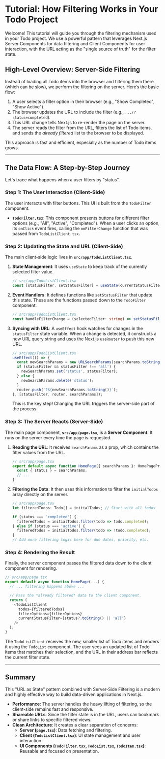 # Tutorial: How Filtering Works in Your Todo Project

Welcome! This tutorial will guide you through the filtering mechanism used in your Todo project. We use a powerful pattern that leverages Next.js Server Components for data filtering and Client Components for user interaction, with the URL acting as the "single source of truth" for the filter state.

## High-Level Overview: Server-Side Filtering

Instead of loading all Todo items into the browser and filtering them there (which can be slow), we perform the filtering on the server. Here’s the basic flow:

1.  A user selects a filter option in their browser (e.g., "Show Completed", "Show Active").
2.  The browser updates the URL to include the filter (e.g., `.../?status=completed`).
3.  This URL change tells Next.js to re-render the page on the server.
4.  The server reads the filter from the URL, filters the list of Todo items, and sends the *already filtered* list to the browser to be displayed.

This approach is fast and efficient, especially as the number of Todo items grows.

---

## The Data Flow: A Step-by-Step Journey

Let's trace what happens when a user filters by "status".

### Step 1: The User Interaction (Client-Side)

The user interacts with filter buttons. This UI is built from the `TodoFilter` component.

-   **`TodoFilter.tsx`**: This component presents buttons for different filter options (e.g., "All", "Active", "Completed"). When a user clicks an option, its `onClick` event fires, calling the `onFilterChange` function that was passed from `TodoListClient.tsx`.

### Step 2: Updating the State and URL (Client-Side)

The main client-side logic lives in **`src/app/TodoListClient.tsx`**.

1.  **State Management**: It uses `useState` to keep track of the currently selected filter value.
    ```typescript
    // src/app/TodoListClient.tsx
    const [statusFilter, setStatusFilter] = useState(currentStatusFilter);
    ```

2.  **Event Handlers**: It defines functions like `setStatusFilter` that update this state. These are the functions passed down to the `TodoFilter` component.
    ```typescript
    // src/app/TodoListClient.tsx
    const handleFilterChange = (selectedFilter: string) => setStatusFilter(selectedFilter);
    ```

3.  **Syncing with URL**: A `useEffect` hook watches for changes in the `statusFilter` state variable. When a change is detected, it constructs a new URL query string and uses the Next.js `useRouter` to push this new URL.
    ```typescript
    // src/app/TodoListClient.tsx
    useEffect(() => {
      const newSearchParams = new URLSearchParams(searchParams.toString());
      if (statusFilter && statusFilter !== 'all') {
        newSearchParams.set('status', statusFilter);
      } else {
        newSearchParams.delete('status');
      }
      router.push(`?${newSearchParams.toString()}`);
    }, [statusFilter, router, searchParams]);
    ```
    This is the key step! Changing the URL triggers the server-side part of the process.

### Step 3: The Server Reacts (Server-Side)

The main page component, **`src/app/page.tsx`**, is a **Server Component**. It runs on the server every time the page is requested.

1.  **Reading the URL**: It receives `searchParams` as a prop, which contains the filter values from the URL.
    ```typescript
    // src/app/page.tsx
    export default async function HomePage({ searchParams }: HomePageProps) {
      const { status } = searchParams;
      // ...
    }
    ```

2.  **Filtering the Data**: It then uses this information to filter the `initialTodos` array directly on the server.
    ```typescript
    // src/app/page.tsx
    let filteredTodos: Todo[] = initialTodos; // Start with all todos

    if (status === 'completed') {
      filteredTodos = initialTodos.filter(todo => todo.completed);
    } else if (status === 'active') {
      filteredTodos = initialTodos.filter(todo => !todo.completed);
    }
    // Add more filtering logic here for due dates, priority, etc.
    ```

### Step 4: Rendering the Result

Finally, the server component passes the filtered data down to the client component for rendering.

```typescript
// src/app/page.tsx
export default async function HomePage(...) {
  // ... filtering happens above ...

  // Pass the *already filtered* data to the client component.
  return (
    <TodoListClient
      todos={filteredTodos}
      filterOptions={filterOptions}
      currentStatusFilter={status?.toString() || 'all'}
    />
  );
}
```

The `TodoListClient` receives the new, smaller list of Todo items and renders it using the `TodoList` component. The user sees an updated list of Todo items that matches their selection, and the URL in their address bar reflects the current filter state.

---

## Summary

This "URL as State" pattern combined with Server-Side Filtering is a modern and highly effective way to build data-driven applications in Next.js.

-   **Performance**: The server handles the heavy lifting of filtering, so the client-side remains fast and responsive.
-   **Shareable URLs**: Since the filter state is in the URL, users can bookmark or share links to specific filtered views.
-   **Clean Architecture**: It creates a clear separation of concerns:
    -   **Server (`page.tsx`)**: Data fetching and filtering.
    -   **Client (`TodoListClient.tsx`)**: UI state management and user interaction.
    -   **UI Components (`TodoFilter.tsx`, `TodoList.tsx`, `TodoItem.tsx`)**: Reusable and focused on presentation.